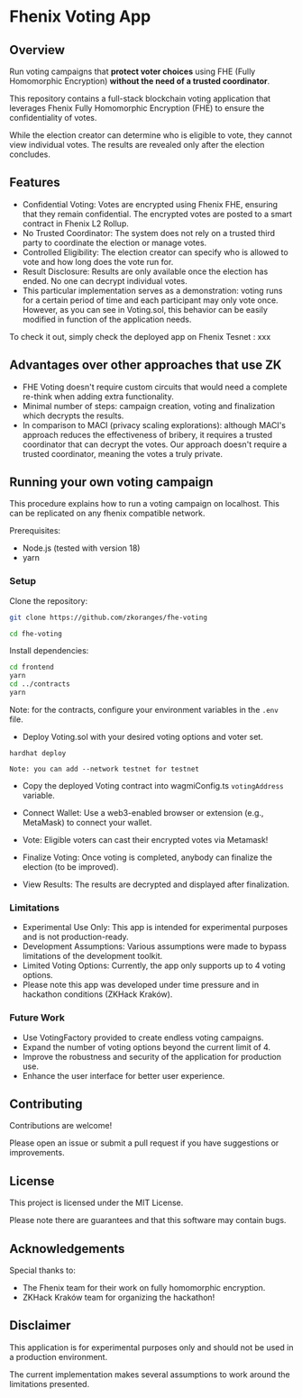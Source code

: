 # Fhenix Voting App

## Overview
Run voting campaigns that **protect voter choices** using FHE (Fully Homomorphic Encryption) **without the need of a trusted coordinator**.

This repository contains a full-stack blockchain voting application that leverages Fhenix Fully Homomorphic Encryption (FHE) to ensure the confidentiality of votes. 

While the election creator can determine who is eligible to vote, they cannot view individual votes. The results are revealed only after the election concludes.

## Features
- Confidential Voting: Votes are encrypted using Fhenix FHE, ensuring that they remain confidential. The encrypted votes are posted to a smart contract in Fhenix L2 Rollup. 
- No Trusted Coordinator: The system does not rely on a trusted third party to coordinate the election or manage votes.
- Controlled Eligibility: The election creator can specify who is allowed to vote and how long does the vote run for.
- Result Disclosure: Results are only available once the election has ended. No one can decrypt individual votes.
- This particular implementation serves as a demonstration: voting runs for a certain period of time and each participant may only vote once. However, as you can see in Voting.sol, this behavior can be easily modified in function of the application needs.

To check it out, simply check the deployed app on Fhenix Tesnet : xxx

## Advantages over other approaches that use ZK
- FHE Voting doesn't require custom circuits that would need a complete re-think when adding extra functionality. 
- Minimal number of steps: campaign creation, voting and finalization which decrypts the results.
- In comparison to MACI (privacy scaling explorations): although MACI's approach reduces the effectiveness of bribery, it requires a trusted coordinator that can decrypt the votes. Our approach doesn't require a trusted coordinator, meaning the votes a truly private.

## Running your own voting campaign
This procedure explains how to run a voting campaign on localhost. This can be replicated on any fhenix compatible network. 

Prerequisites:

- Node.js (tested with version 18)
- yarn

### Setup
Clone the repository:

```bash
git clone https://github.com/zkoranges/fhe-voting

cd fhe-voting
```

Install dependencies:

```bash
cd frontend
yarn
cd ../contracts
yarn
```

Note: for the contracts, configure your environment variables in the `.env` file.


- Deploy Voting.sol with your desired voting options and voter set.

```
hardhat deploy
```

``Note: you can add --network testnet for testnet``

- Copy the deployed Voting contract into wagmiConfig.ts `votingAddress` variable.

- Connect Wallet: Use a web3-enabled browser or extension (e.g., MetaMask) to connect your wallet.

- Vote: Eligible voters can cast their encrypted votes via Metamask!

- Finalize Voting: Once voting is completed, anybody can finalize the election (to be improved).

- View Results: The results are decrypted and displayed after finalization.

### Limitations

- Experimental Use Only: This app is intended for experimental purposes and is not production-ready.
- Development Assumptions: Various assumptions were made to bypass limitations of the development toolkit.
- Limited Voting Options: Currently, the app only supports up to 4 voting options.
- Please note this app was developed under time pressure and in hackathon conditions (ZKHack Kraków).

### Future Work
- Use VotingFactory provided to create endless voting campaigns.
- Expand the number of voting options beyond the current limit of 4.
- Improve the robustness and security of the application for production use.
- Enhance the user interface for better user experience.

## Contributing
Contributions are welcome! 

Please open an issue or submit a pull request if you have suggestions or improvements.

## License
This project is licensed under the MIT License.

Please note there are guarantees and that this software may contain bugs.

## Acknowledgements
Special thanks to: 

- The Fhenix team for their work on fully homomorphic encryption.
- ZKHack Kraków team for organizing the hackathon!

## Disclaimer
This application is for experimental purposes only and should not be used in a production environment. 

The current implementation makes several assumptions to work around the limitations presented.